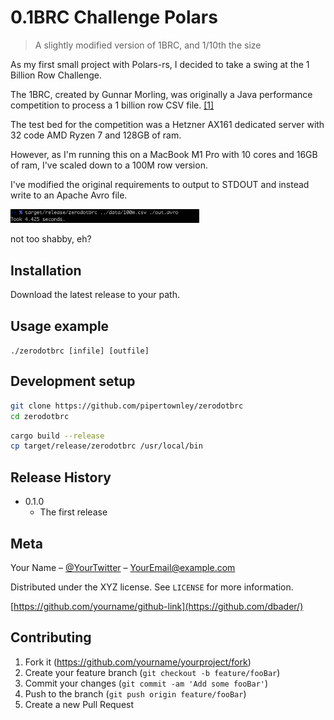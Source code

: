 # 0.1BRC Challenge Polars
> A slightly modified version of 1BRC, and 1/10th the size

As my first small project with Polars-rs, I decided to take a swing at the 1 Billion Row Challenge.

The 1BRC, created by Gunnar Morling, was originally a Java performance competition to process a 1 billion row CSV file. [\[1\]](https://github.com/gunnarmorling/1brc)

The test bed for the competition was a Hetzner AX161 dedicated server with 32 code AMD Ryzen 7 and 128GB of ram.

However, as I'm running this on a MacBook M1 Pro with 10 cores and 16GB of ram, I've scaled down to a 100M row version.

I've modified the original requirements to output to STDOUT and instead write to an Apache Avro file.

<div>
    <img src="assets/run.png" width=60%/>
</div>

not too shabby, eh?

## Installation

Download the latest release to your path.

## Usage example

`./zerodotbrc [infile] [outfile]`

## Development setup

```sh
git clone https://github.com/pipertownley/zerodotbrc
cd zerodotbrc
```

```sh
cargo build --release
cp target/release/zerodotbrc /usr/local/bin
```

## Release History

* 0.1.0
    * The first release

## Meta

Your Name – [@YourTwitter](https://twitter.com/dbader_org) – YourEmail@example.com

Distributed under the XYZ license. See ``LICENSE`` for more information.

[https://github.com/yourname/github-link](https://github.com/dbader/)

## Contributing

1. Fork it (<https://github.com/yourname/yourproject/fork>)
2. Create your feature branch (`git checkout -b feature/fooBar`)
3. Commit your changes (`git commit -am 'Add some fooBar'`)
4. Push to the branch (`git push origin feature/fooBar`)
5. Create a new Pull Request

<!-- Markdown link & img dfn's -->
[npm-image]: https://img.shields.io/npm/v/datadog-metrics.svg?style=flat-square
[npm-url]: https://npmjs.org/package/datadog-metrics
[npm-downloads]: https://img.shields.io/npm/dm/datadog-metrics.svg?style=flat-square
[travis-image]: https://img.shields.io/travis/dbader/node-datadog-metrics/master.svg?style=flat-square
[travis-url]: https://travis-ci.org/dbader/node-datadog-metrics
[wiki]: https://github.com/yourname/yourproject/wiki
